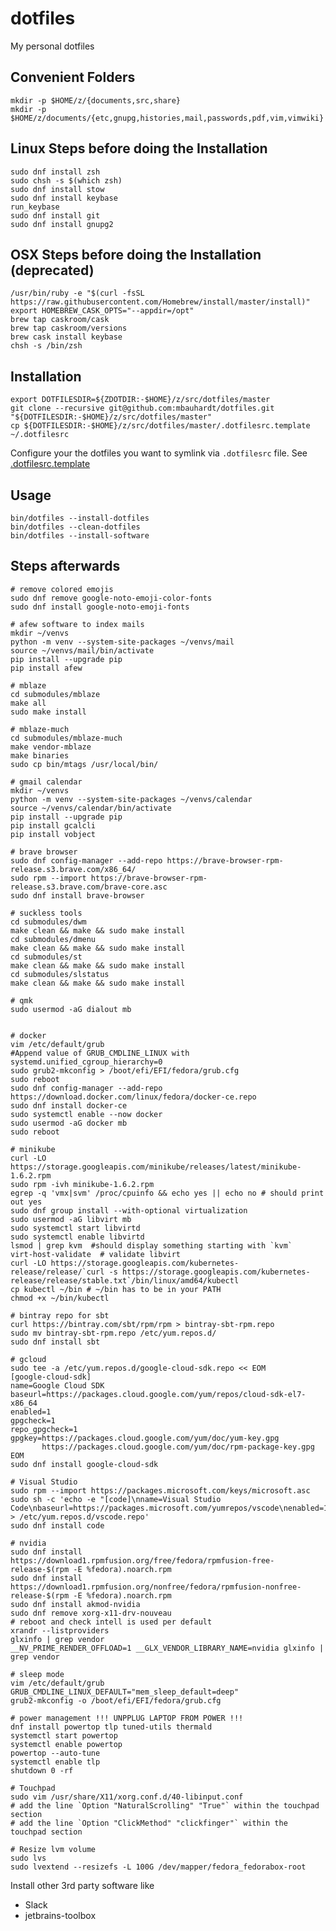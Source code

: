 # dotfiles
My personal dotfiles

## Convenient Folders

    mkdir -p $HOME/z/{documents,src,share}
    mkdir -p $HOME/z/documents/{etc,gnupg,histories,mail,passwords,pdf,vim,vimwiki}

## Linux Steps before doing the Installation

    sudo dnf install zsh
    sudo chsh -s $(which zsh)
    sudo dnf install stow
    sudo dnf install keybase
    run_keybase
    sudo dnf install git
    sudo dnf install gnupg2


## OSX Steps before doing the Installation (deprecated)

    /usr/bin/ruby -e "$(curl -fsSL https://raw.githubusercontent.com/Homebrew/install/master/install)"
    export HOMEBREW_CASK_OPTS="--appdir=/opt"
    brew tap caskroom/cask
    brew tap caskroom/versions
    brew cask install keybase
    chsh -s /bin/zsh


## Installation

    export DOTFILESDIR=${ZDOTDIR:-$HOME}/z/src/dotfiles/master
    git clone --recursive git@github.com:mbauhardt/dotfiles.git "${DOTFILESDIR:-$HOME}/z/src/dotfiles/master"
    cp ${DOTFILESDIR:-$HOME}/z/src/dotfiles/master/.dotfilesrc.template ~/.dotfilesrc

Configure your the dotfiles you want to symlink via `.dotfilesrc` file. See [.dotfilesrc.template](.dotfilesrc.template)


## Usage

    bin/dotfiles --install-dotfiles
    bin/dotfiles --clean-dotfiles
    bin/dotfiles --install-software


## Steps afterwards

    # remove colored emojis
    sudo dnf remove google-noto-emoji-color-fonts
    sudo dnf install google-noto-emoji-fonts

    # afew software to index mails
    mkdir ~/venvs
    python -m venv --system-site-packages ~/venvs/mail
    source ~/venvs/mail/bin/activate
    pip install --upgrade pip
    pip install afew

    # mblaze
    cd submodules/mblaze
    make all
    sudo make install

    # mblaze-much
    cd submodules/mblaze-much
    make vendor-mblaze
    make binaries
    sudo cp bin/mtags /usr/local/bin/

    # gmail calendar
    mkdir ~/venvs
    python -m venv --system-site-packages ~/venvs/calendar
    source ~/venvs/calendar/bin/activate
    pip install --upgrade pip
    pip install gcalcli
    pip install vobject

    # brave browser
    sudo dnf config-manager --add-repo https://brave-browser-rpm-release.s3.brave.com/x86_64/
    sudo rpm --import https://brave-browser-rpm-release.s3.brave.com/brave-core.asc
    sudo dnf install brave-browser

    # suckless tools
    cd submodules/dwm
    make clean && make && sudo make install
    cd submodules/dmenu
    make clean && make && sudo make install
    cd submodules/st
    make clean && make && sudo make install
    cd submodules/slstatus
    make clean && make && sudo make install

    # qmk
    sudo usermod -aG dialout mb


    # docker
    vim /etc/default/grub
    #Append value of GRUB_CMDLINE_LINUX with systemd.unified_cgroup_hierarchy=0
    sudo grub2-mkconfig > /boot/efi/EFI/fedora/grub.cfg
    sudo reboot
    sudo dnf config-manager --add-repo https://download.docker.com/linux/fedora/docker-ce.repo
    sudo dnf install docker-ce
    sudo systemctl enable --now docker
    sudo usermod -aG docker mb
    sudo reboot

    # minikube
    curl -LO https://storage.googleapis.com/minikube/releases/latest/minikube-1.6.2.rpm
    sudo rpm -ivh minikube-1.6.2.rpm
    egrep -q 'vmx|svm' /proc/cpuinfo && echo yes || echo no # should print out yes
    sudo dnf group install --with-optional virtualization
    sudo usermod -aG libvirt mb
    sudo systemctl start libvirtd
    sudo systemctl enable libvirtd
    lsmod | grep kvm  #should display something starting with `kvm`
    virt-host-validate  # validate libvirt
    curl -LO https://storage.googleapis.com/kubernetes-release/release/`curl -s https://storage.googleapis.com/kubernetes-release/release/stable.txt`/bin/linux/amd64/kubectl
    cp kubectl ~/bin # ~/bin has to be in your PATH
    chmod +x ~/bin/kubectl

    # bintray repo for sbt
    curl https://bintray.com/sbt/rpm/rpm > bintray-sbt-rpm.repo
    sudo mv bintray-sbt-rpm.repo /etc/yum.repos.d/
    sudo dnf install sbt

    # gcloud
    sudo tee -a /etc/yum.repos.d/google-cloud-sdk.repo << EOM
    [google-cloud-sdk]
    name=Google Cloud SDK
    baseurl=https://packages.cloud.google.com/yum/repos/cloud-sdk-el7-x86_64
    enabled=1
    gpgcheck=1
    repo_gpgcheck=1
    gpgkey=https://packages.cloud.google.com/yum/doc/yum-key.gpg
           https://packages.cloud.google.com/yum/doc/rpm-package-key.gpg
    EOM
    sudo dnf install google-cloud-sdk

    # Visual Studio
    sudo rpm --import https://packages.microsoft.com/keys/microsoft.asc
    sudo sh -c 'echo -e "[code]\nname=Visual Studio
    Code\nbaseurl=https://packages.microsoft.com/yumrepos/vscode\nenabled=1\ngpgcheck=1\ngpgkey=https://packages.microsoft.com/keys/microsoft.asc" > /etc/yum.repos.d/vscode.repo'
    sudo dnf install code

    # nvidia
    sudo dnf install https://download1.rpmfusion.org/free/fedora/rpmfusion-free-release-$(rpm -E %fedora).noarch.rpm
    sudo dnf install https://download1.rpmfusion.org/nonfree/fedora/rpmfusion-nonfree-release-$(rpm -E %fedora).noarch.rpm
    sudo dnf install akmod-nvidia
    sudo dnf remove xorg-x11-drv-nouveau
    # reboot and check intell is used per default
    xrandr --listproviders
    glxinfo | grep vendor 
    __NV_PRIME_RENDER_OFFLOAD=1 __GLX_VENDOR_LIBRARY_NAME=nvidia glxinfo | grep vendor

    # sleep mode 
    vim /etc/default/grub
    GRUB_CMDLINE_LINUX_DEFAULT="mem_sleep_default=deep"
    grub2-mkconfig -o /boot/efi/EFI/fedora/grub.cfg

    # power management !!! UNPPLUG LAPTOP FROM POWER !!!
    dnf install powertop tlp tuned-utils thermald
    systemctl start powertop
    systemctl enable powertop
    powertop --auto-tune
    systemctl enable tlp
    shutdown 0 -rf

    # Touchpad
    sudo vim /usr/share/X11/xorg.conf.d/40-libinput.conf
    # add the line `Option "NaturalScrolling" "True"` within the touchpad section
    # add the line `Option "ClickMethod" "clickfinger"` within the touchpad section

    # Resize lvm volume
    sudo lvs
    sudo lvextend --resizefs -L 100G /dev/mapper/fedora_fedorabox-root

Install other 3rd party software like
* Slack
* jetbrains-toolbox


